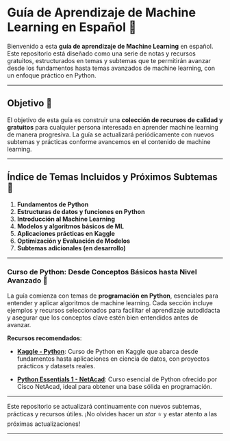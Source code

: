 # **Guía de Aprendizaje de Machine Learning en Español** 🐍

Bienvenido a esta **guía de aprendizaje de Machine Learning** en español. Este repositorio está diseñado como una serie de notas y recursos gratuitos, estructurados en temas y subtemas que te permitirán avanzar desde los fundamentos hasta temas avanzados de machine learning, con un enfoque práctico en Python.

---

## **Objetivo** 🎯

El objetivo de esta guía es construir una **colección de recursos de calidad y gratuitos** para cualquier persona interesada en aprender machine learning de manera progresiva. La guía se actualizará periódicamente con nuevos subtemas y prácticas conforme avancemos en el contenido de machine learning.

---

## **Índice de Temas Incluidos y Próximos Subtemas** 📑

1. **Fundamentos de Python**
2. **Estructuras de datos y funciones en Python**
3. **Introducción al Machine Learning**
4. **Modelos y algoritmos básicos de ML**
5. **Aplicaciones prácticas en Kaggle**
6. **Optimización y Evaluación de Modelos**
7. **Subtemas adicionales (en desarrollo)**

---

### **Curso de Python: Desde Conceptos Básicos hasta Nivel Avanzado** 📘

La guía comienza con temas de **programación en Python**, esenciales para entender y aplicar algoritmos de machine learning. Cada sección incluye ejemplos y recursos seleccionados para facilitar el aprendizaje autodidacta y asegurar que los conceptos clave estén bien entendidos antes de avanzar.

**Recursos recomendados**:

- **[Kaggle - Python](https://www.kaggle.com/learn/python)**: Curso de Python en Kaggle que abarca desde fundamentos hasta aplicaciones en ciencia de datos, con proyectos prácticos y datasets reales.
  
- **[Python Essentials 1 - NetAcad](https://www.netacad.com/es/courses/python-essentials-1?courseLang=es-XL)**: Curso esencial de Python ofrecido por Cisco NetAcad, ideal para obtener una base sólida en programación.

---

Este repositorio se actualizará continuamente con nuevos subtemas, prácticas y recursos útiles. ¡No olvides hacer un *star* ⭐ y estar atento a las próximas actualizaciones!

---
